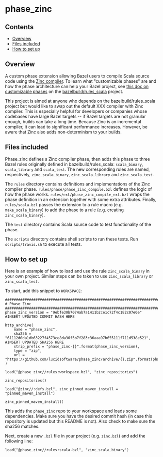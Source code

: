 # phase_zinc

## Contents
*  [Overview](#overview)
*  [Files included](#files-included)
*  [How to set up](#how-to-set-up)

## Overview
A custom phase extension allowing Bazel users to compile Scala source code using the [Zinc compiler](https://github.com/sbt/zinc). To learn what "customizable phases" are and how the phase architecture can help your Bazel project, see [this doc on customizable phases](https://github.com/bazelbuild/rules_scala/blob/master/docs/customizable_phase.md) on the [bazelbuild/rules_scala](https://github.com/bazelbuild/rules_scala) project.

This project is aimed at anyone who depends on the bazelbuild/rules_scala project but would like to swap out the default XXX compiler with Zinc compiler. This is especially helpful for developers or companies whose codebases have large Bazel targets -- if Bazel targets are not granular enough, builds can take a long time. Because Zinc is an incremental compiler, it can lead to significant performance increases. However, be aware that Zinc also adds non-determinism to your builds.

## Files included

Phase_zinc defines a Zinc compiler phase, then adds this phase to three Bazel rules originally defined in bazelbuild/rules_scala: `scala_binary`, `scala_library` and `scala_test`. The new corresponding rules are named, respectively, `zinc_scala_binary`, `zinc_scala_library` and `zinc_scala_test`.

The `rules` directory contains definitions and implementations of the Zinc compiler phase. `rules/phase/phase_zinc_compile.bzl` defines the logic of how the phase works. `rules/ext/phase_zinc_compile_ext.bzl` wraps the phase definition in an extension together with some extra attributes. Finally, `rules/scala.bzl` passes the extension to a rule macro (e.g. `make_scala_binary`) to add the phase to a rule (e.g. creating `zinc_scala_binary`).
 
The `test` directory contains Scala source code to test functionality of the phase.

The `scripts` directory contains shell scripts to run these tests. Run `scripts/travis.sh` to execute all tests.

## How to set up

 Here is an example of how to load and use the rule `zinc_scala_binary` in your own project. Similar steps can be taken to use `zinc_scala_library` or `zinc_scala_test`. 
 
To start, add this snippet to `WORKSPACE`:
```
################################################################################
# Phase Zinc
################################################################################
phase_zinc_version = "9ebfe30b7074ab7a1411b2ce1c72f4c182c07e0e" #INSERT UPDATED COMMIT HASH HERE

http_archive(
    name = "phase_zinc",
    sha256 = "61112d0da1db63227f4573ce8da36f5b7f283c36aaa97b655111f711d538e521", #INSERT UPDATED SHA256 HERE
    strip_prefix = "phase_zinc-{}".format(phase_zinc_version),
    type = "zip",
    url = "https://github.com/lucidsoftware/phase_zinc/archive/{}.zip".format(phase_zinc_version),
)

load("@phase_zinc//rules:workspace.bzl", "zinc_repositories")

zinc_repositories()

load("@zinc//:defs.bzl", zinc_pinned_maven_install = "pinned_maven_install")

zinc_pinned_maven_install()

```
This adds the `phase_zinc` repo to your workspace and loads some dependencies. Make sure you have the desired commit hash (in case this repository is updated but this README is not). Also check to make sure the sha256 matches.

Next, create a new `.bzl` file in your project (e.g. `zinc.bzl`) and add the following line:
```
load("@phase_zinc//rules:scala.bzl", "zinc_scala_binary")
```









